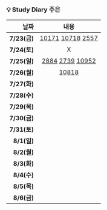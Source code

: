 ### 💡 Study Diary 주은  

|날짜|내용|
|------:|:---:|
|**7/23(금)**|[10171](https://www.acmicpc.net/problem/10171)  [10718](https://www.acmicpc.net/problem/10718)   [2557](https://www.acmicpc.net/problem/2557)|
|**7/24(토)**|X|
|**7/25(일)**|[2884](https://www.acmicpc.net/problem/2884)   [2739](https://www.acmicpc.net/problem/2739)   [10952](https://www.acmicpc.net/problem/10952)|
|**7/26(월)**|[10818](https://www.acmicpc.net/problem/10818)|
|**7/27(화)**||
|**7/28(수)**||
|**7/29(목)**||
|**7/30(금)**||
|**7/31(토)**||
|**8/1(일)**||
|**8/2(월)**||
|**8/3(화)**||
|**8/4(수)**||
|**8/5(목)**||
|**8/6(금)**||

